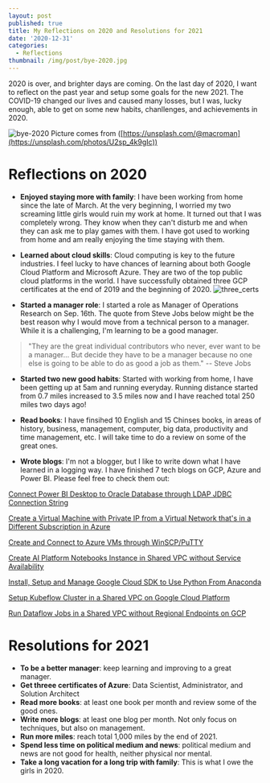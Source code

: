 ```yaml
---
layout: post
published: true
title: My Reflections on 2020 and Resolutions for 2021
date: '2020-12-31'
categories:
  - Reflections
thumbnail: /img/post/bye-2020.jpg
---
```

2020 is over, and brighter days are coming. On the last day of 2020, I want to reflect on the past year and setup some goals for the new 2021. The COVID-19 changed our lives and caused many losses, but I was, lucky enough, able to get on some new habits, chanllenges, and achievements in 2020.

<!--more-->

![bye-2020]({{site.baseurl}}/img/post/bye-2020.jpg)
Picture comes from ([https://unsplash.com/@macroman](https://unsplash.com/photos/U2sp_4k9gIc))

# Reflections on 2020

- **Enjoyed staying more with family**: I have been working from home since the late of March. At the very beginning, I worried my two screaming little girls would ruin my work at home. It turned out that I was completely wrong. They know when they can't disturb me and when they can ask me to play games with them. I have got used to working from home and am really enjoying the time staying with them.

- **Learned about cloud skills**: Cloud computing is key to the future industries. I feel lucky to have chances of learning about both Google Cloud Platform and Microsoft Azure. They are two of the top public cloud platforms in the world. I have successfully obtained three GCP certificates at the end of 2019 and the beginning of 2020.
![three_certs]({{site.baseurl}}/img/post/ThreeCerts.JPG)

- **Started a manager role**: I started a role as Manager of Operations Research on Sep. 16th. The quote from Steve Jobs below might be the best reason why I would move from a technical person to a manager. While it is a challenging, I'm learning to be a good manager.

> "They are the great individual contributors who never, ever want to be a manager... But decide they have to be a manager because no one else is going to be able to do as good a job as them." -- Steve Jobs

- **Started two new good habits**: Started with working from home, I have been getting up at 5am and running everyday. Running distance started from 0.7 miles increased to 3.5 miles now and I have reached total 250 miles two days ago! 

- **Read books**: I have finsihed 10 English and 15 Chinses books, in areas of history, business, management, computer, big data, productivity and time management, etc. I will take time to do a review on some of the great ones.

- **Wrote blogs**: I'm not a blogger, but I like to write down what I have learned in a logging way. I have finished 7 tech blogs on GCP, Azure and Power BI. Please feel free to check them out:

[Connect Power BI Desktop to Oracle Database through LDAP JDBC Connection String](https://leifengblog.net/blog/connect-power-bi-desktop-to-oracle-database-through-ldap-jdbc-connection-string/)

[Create a Virtual Machine with Private IP from a Virtual Network that's in a Different Subscription in Azure](https://leifengblog.net/blog/create-a-virtual-machine-with-private-ip-from-a-virtual-network/)

[Create and Connect to Azure VMs through WinSCP/PuTTY](https://leifengblog.net/blog/create-and-connect-to-azure-vm-under-company-proxy/)

[Create AI Platform Notebooks Instance in Shared VPC without Service Availability](https://leifengblog.net/blog/create-ai-platform-notebooks-instance-in-shared-vpc-without-service-availability/)

[Install, Setup and Manage Google Cloud SDK to Use Python From Anaconda](https://leifengblog.net/blog/Installing-Google-Cloud-SDK-to-Use-Python-from-Anaconda/)

[Setup Kubeflow Cluster in a Shared VPC on Google Cloud Platform](https://leifengblog.net/blog/setup-kubeflow-cluster-in-shared-vpc-on-google-cloud-platform/)

[Run Dataflow Jobs in a Shared VPC without Regional Endpoints on GCP](https://leifengblog.net/blog/run-dataflow-jobs-in-a-shared-vpc-on-gcp/)

# Resolutions for 2021

- **To be a better manager**: keep learning and improving to a great manager.
- **Get threee certificates of Azure**: Data Scientist, Administrator, and Solution Architect
- **Read more books**: at least one book per month and review some of the good ones.
- **Write more blogs**: at least one blog per month. Not only focus on techniques, but also on management. 
- **Run more miles**: reach total 1,000 miles by the end of 2021. 
- **Spend less time on political medium and news**: political medium and news are not good for health, neither physical nor mental.
- **Take a long vacation for a long trip with family**: This is what I owe the girls in 2020.



